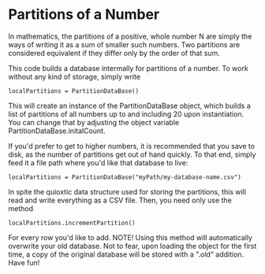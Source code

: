 # Partitions of a Number

In mathematics, the partitions of a positive, whole number N are simply the ways of writing it as a sum of smaller such numbers. Two partitions are considered equivalent if they differ only by the order of that sum.

This code builds a database intermally for partitions of a number. To work without any kind of storage, simply write
``` 
localPartitions = PartitionDataBase()

```
This will create an instance of the PartitionDataBase object, which builds a list of partitions of all numbers up to and including 20 upon instantiation. You can change that by adjusting the object variable PartitionDataBase.initalCount.

If you'd prefer to get to higher numbers, it is recommended that you save to disk, as the number of partitions get out of hand quickly. To that end, simply feed it a file path where you'd like that database to live:

``` 
localPartitions = PartitionDataBase("myPath/my-database-name.csv")

```
In spite the quioxtic data structure used for storing the partitions, this will read and write everything as a CSV file. Then, you need only use the method

```
localPartitions.incrementPartition()
```
For every row you'd like to add. NOTE! Using this method will automatically overwrite your old database. Not to fear, upon loading the object for the first time, a copy of the original database will be stored with a ".old" addition. Have fun!
